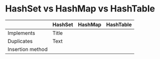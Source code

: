 # HashSet vs HashMap vs HashTable

|                 | HashSet     | HashMap   |HashTable  |
| -----------     | ----------- |-----------|-----------|
| Implements      | Title       |           |           |
| Duplicates      | Text        |           |           |
| Insertion method|             |           |           |
